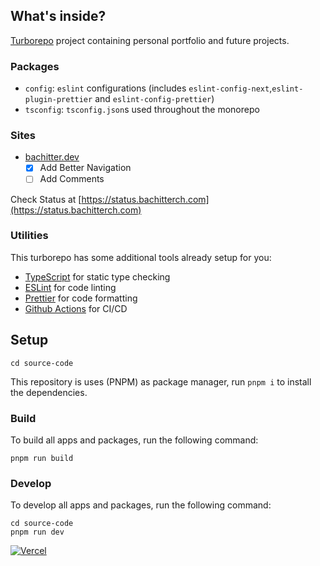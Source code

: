 ## What's inside?

[Turborepo](https://turborepo.org/) project containing personal portfolio and future projects.

### Packages

- `config`: `eslint` configurations (includes `eslint-config-next`,`eslint-plugin-prettier` and `eslint-config-prettier`)
- `tsconfig`: `tsconfig.json`s used throughout the monorepo

### Sites

- [bachitter.dev](https://bachitter.dev)
  - [x] Add Better Navigation
  - [ ] Add Comments

Check Status at [https://status.bachitterch.com](https://status.bachitterch.com)

### Utilities

This turborepo has some additional tools already setup for you:

- [TypeScript](https://www.typescriptlang.org/) for static type checking
- [ESLint](https://eslint.org/) for code linting
- [Prettier](https://prettier.io) for code formatting
- [Github Actions](https://github.com/features/actions) for CI/CD

## Setup

`cd source-code`

This repository is uses (PNPM) as package manager, run `pnpm i` to install the dependencies.

### Build

To build all apps and packages, run the following command:

```
pnpm run build
```

### Develop

To develop all apps and packages, run the following command:

```
cd source-code
pnpm run dev
```

[![Vercel](https://img.shields.io/badge/-powered%20by%20vercel-black.svg?logo=vercel&longCache=true&style=for-the-badge)](https://vercel.com/home?utm_source=nuro&utm_campaign=oss)
